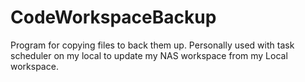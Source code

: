# CodeWorkspaceBackup
Program for copying files to back them up. Personally used with task scheduler on my local to update my NAS workspace from my Local workspace.
